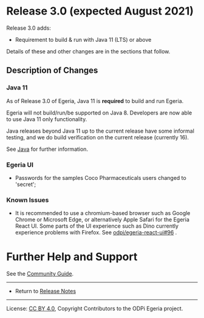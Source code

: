 <!-- SPDX-License-Identifier: CC-BY-4.0 -->
<!-- Copyright Contributors to the ODPi Egeria project. -->

# Release 3.0 (expected August 2021)

Release 3.0 adds:
* Requirement to build & run with Java 11 (LTS) or above

Details of these and other changes are in the sections that follow.

## Description of Changes

### Java 11 

As of Release 3.0 of Egeria, Java 11 is **required** to build and run Egeria.

Egeria will not build/run/be supported on Java 8. Developers are now able to use Java 11 only functionality.

Java releases beyond Java 11 up to the current release have some informal testing, and we do build verification on the current release (currently 16). 

See [Java](../developer-resources/languages/Java.md) for further information.

### Egeria UI
* Passwords for the samples Coco Pharmaceuticals users changed to 'secret';


### Known Issues

* It is recommended to use a chromium-based browser such as Google Chrome or Microsoft Edge, or alternatively Apple Safari for the Egeria React UI. Some parts of the UI experience such as Dino currently experience problems with Firefox. See [odpi/egeria-react-ui#96](https://github.com/odpi/egeria-react-ui/issues/96) .


# Further Help and Support

See the [Community Guide](../Community-Guide.md).

----
* Return to [Release Notes](.)
   
----
License: [CC BY 4.0](https://creativecommons.org/licenses/by/4.0/),
Copyright Contributors to the ODPi Egeria project.
